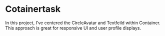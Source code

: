 # Cotainertask
In this project, I’ve centered the CircleAvatar and Textfeild within Container. This approach is great for responsive UI and user profile displays.
